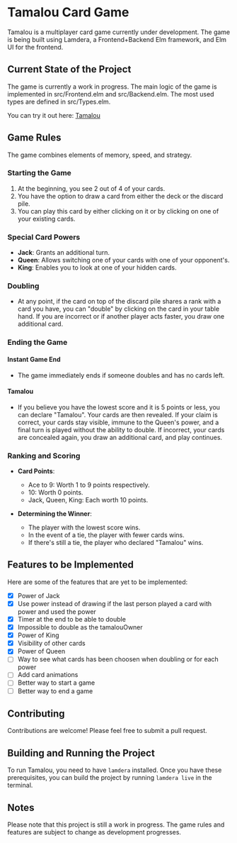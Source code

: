 # Tamalou Card Game

Tamalou is a multiplayer card game currently under development. The game is being built using Lamdera, a Frontend+Backend Elm framework, and Elm UI for the frontend.

## Current State of the Project

The game is currently a work in progress. The main logic of the game is implemented in src/Frontend.elm and src/Backend.elm. The most used types are defined in src/Types.elm.

You can try it out here: [Tamalou](https://tamalou-v2.lamdera.app/)

## Game Rules

The game combines elements of memory, speed, and strategy.

### Starting the Game

1. At the beginning, you see 2 out of 4 of your cards.
2. You have the option to draw a card from either the deck or the discard pile.
3. You can play this card by either clicking on it or by clicking on one of your existing cards.

### Special Card Powers

- **Jack**: Grants an additional turn.
- **Queen**: Allows switching one of your cards with one of your opponent's.
- **King**: Enables you to look at one of your hidden cards.

### Doubling

- At any point, if the card on top of the discard pile shares a rank with a card you have, you can "double" by clicking on the card in your table hand. If you are incorrect or if another player acts faster, you draw one additional card.

### Ending the Game

#### Instant Game End

- The game immediately ends if someone doubles and has no cards left.

#### Tamalou

- If you believe you have the lowest score and it is 5 points or less, you can declare "Tamalou". Your cards are then revealed. If your claim is correct, your cards stay visible, immune to the Queen's power, and a final turn is played without the ability to double. If incorrect, your cards are concealed again, you draw an additional card, and play continues.

### Ranking and Scoring

- **Card Points**:

  - Ace to 9: Worth 1 to 9 points respectively.
  - 10: Worth 0 points.
  - Jack, Queen, King: Each worth 10 points.

- **Determining the Winner**:
  - The player with the lowest score wins.
  - In the event of a tie, the player with fewer cards wins.
  - If there's still a tie, the player who declared "Tamalou" wins.

## Features to be Implemented

Here are some of the features that are yet to be implemented:

- [x] Power of Jack
- [x] Use power instead of drawing if the last person played a card with power and used the power
- [x] Timer at the end to be able to double
- [x] Impossible to double as the tamalouOwner
- [x] Power of King
- [x] Visibility of other cards
- [x] Power of Queen
- [ ] Way to see what cards has been choosen when doubling or for each power
- [ ] Add card animations
- [ ] Better way to start a game
- [ ] Better way to end a game

## Contributing

Contributions are welcome! Please feel free to submit a pull request.

## Building and Running the Project

To run Tamalou, you need to have `lamdera` installed. Once you have these prerequisites, you can build the project by running `lamdera live` in the terminal.

## Notes

Please note that this project is still a work in progress. The game rules and features are subject to change as development progresses.
